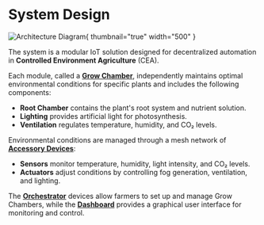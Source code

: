 # System Design

![Architecture Diagram](architecture.png){ thumbnail="true" width="500" }

The system is a modular IoT solution designed for decentralized automation in **Controlled Environment Agriculture**
(CEA).

Each module, called a [**Grow Chamber**](Grow-Chamber.md), independently maintains optimal environmental conditions for
specific plants and includes the following components:

- **Root Chamber** contains the plant's root system and nutrient solution.
- **Lighting** provides artificial light for photosynthesis.
- **Ventilation** regulates temperature, humidity, and CO₂ levels.

Environmental conditions are managed through a mesh network of [**Accessory Devices**](Accessory-Devices.md):

- **Sensors** monitor temperature, humidity, light intensity, and CO₂ levels.
- **Actuators** adjust conditions by controlling fog generation, ventilation, and lighting.

The [**Orchestrator**](Orchestrator.md) devices allow farmers to set up and manage Grow Chambers, while the
[**Dashboard**](Dashboard.md) provides a graphical user interface for monitoring and control.
